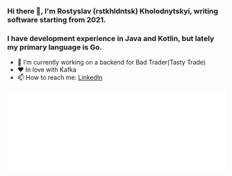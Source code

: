 ### Hi there 👋, I'm Rostyslav (rstkhldntsk) Kholodnytskyi, writing software starting from 2021.
### I have development experience in Java and Kotlin, but lately my primary language is Go.
- 🔭 I’m currently working on a backend for Bad Trader(Tasty Trade)
- ❤️ In love with Kafka
- 📫 How to reach me: [LinkedIn](https://www.linkedin.com/in/rstkhldntsk/)

<img alt="metrics" src="github-metrics.svg">
